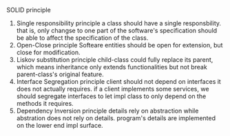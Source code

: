 SOLID principle

1. Single responsibility principle
	a class should have a single responsbility. that is, only changse to one part of the software's specification should be able to affect the specification of the class.
2. Open-Close principle
	Softeare entities should be open for extension, but close for modification.
3. Liskov substitution principle
  child-class could fully replace its parent, which means inheritance
  only extends functionalities but not break parent-class's original feature.
4. Interface Segregation principle
  client should not depend on interfaces it does not actually requires.
  if a client implements some services, we should segregate interfaces to let
  impl class to only depend on the methods it requires.
5. Dependency Inversion principle
  details rely on abstraction while abstration does not rely on details.
  program's details are implemented on the lower end impl surface.
